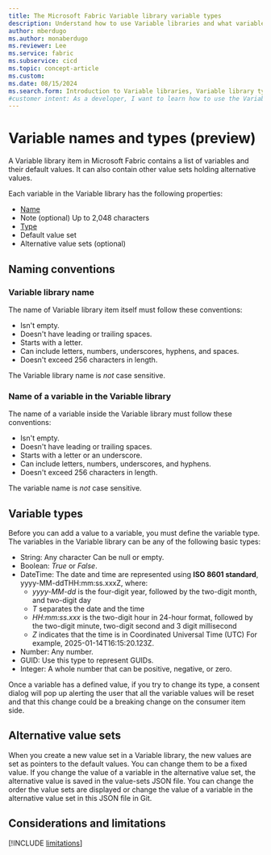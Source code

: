 ```yaml
---
title: The Microsoft Fabric Variable library variable types
description: Understand how to use Variable libraries and what variable types are allowed.
author: mberdugo
ms.author: monaberdugo
ms.reviewer: Lee
ms.service: fabric
ms.subservice: cicd
ms.topic: concept-article
ms.custom:
ms.date: 08/15/2024
ms.search.form: Introduction to Variable libraries, Variable library types, variable types
#customer intent: As a developer, I want to learn how to use the Variable library item and which variable types exist, so that I can manage my content lifecycle.
---
```


# Variable names and types (preview)

A Variable library item in Microsoft Fabric contains a list of variables and their default values. It can also contain other value sets holding alternative values.

Each variable in the Variable library has the following properties:

- [Name](#naming-conventions)
- Note (optional) Up to 2,048 characters
- [Type](#variable-types)
- Default value set
- Alternative value sets (optional)

## Naming conventions

### Variable library name

The name of Variable library item itself must follow these conventions:

- Isn't empty.
- Doesn't have leading or trailing spaces.
- Starts with a letter.
- Can include letters, numbers, underscores, hyphens, and spaces.
- Doesn't exceed 256 characters in length.

The Variable library name is *not* case sensitive.

### Name of a variable in the Variable library

The name of a variable inside the Variable library must follow these conventions:

- Isn't empty.
- Doesn't have leading or trailing spaces.
- Starts with a letter or an underscore.
- Can include letters, numbers, underscores, and hyphens.
- Doesn't exceed 256 characters in length.

The variable name is *not* case sensitive.

## Variable types

Before you can add a value to a variable, you must define the variable type.
The variables in the Variable library can be any of the following basic types:

- String: Any character Can be null or empty.
- Boolean: *True* or *False*.
- DateTime: The date and time are represented using **ISO 8601 standard**, yyyy-MM-ddTHH:mm:ss.xxxZ, where:
  - *yyyy-MM-dd* is the four-digit year, followed by the two-digit month, and two-digit day
  - *T* separates the date and the time
  - *HH:mm:ss.xxx* is the two-digit hour in 24-hour format, followed by the two-digit minute, two-digit second and 3 digit millisecond
  - *Z* indicates that the time is in Coordinated Universal Time (UTC)
  For example, 2025-01-14T16:15:20.123Z.
- Number: Any number. 
- GUID: Use this type to represent GUIDs.
- Integer: A whole number that can be positive, negative, or zero.

Once a variable has a defined value, if you try to change its type, a consent dialog will pop up alerting the user that all the variable values will be reset and that this change could be a breaking change on the consumer item side. 

## Alternative value sets

When you create a new value set in a Variable library, the new values are set as pointers to the default values. You can change them to be a fixed value.
If you change the value of a variable in the alternative value set, the alternative value is saved in the value-sets JSON file.
You can change the order the value sets are displayed or change the value of a variable in the alternative value set in this JSON file in Git.

## Considerations and limitations

 [!INCLUDE [limitations](./includes/variable-library-limitations.md)]
